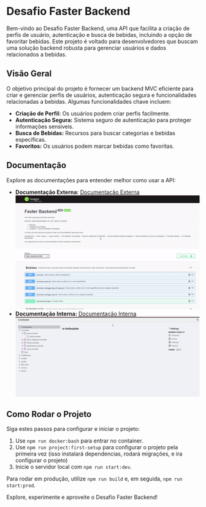 # Desafio Faster Backend

Bem-vindo ao Desafio Faster Backend, uma API que facilita a criação de perfis de usuário, autenticação e busca de bebidas, incluindo a opção de favoritar bebidas. Este projeto é voltado para desenvolvedores que buscam uma solução backend robusta para gerenciar usuários e dados relacionados a bebidas.

## Visão Geral

O objetivo principal do projeto é fornecer um backend MVC eficiente para criar e gerenciar perfis de usuários, autenticação segura e funcionalidades relacionadas a bebidas. Algumas funcionalidades chave incluem:

- **Criação de Perfil:** Os usuários podem criar perfis facilmente.
- **Autenticação Segura:** Sistema seguro de autenticação para proteger informações sensíveis.
- **Busca de Bebidas:** Recursos para buscar categorias e bebidas específicas.
- **Favoritos:** Os usuários podem marcar bebidas como favoritas.

## Documentação

Explore as documentações para entender melhor como usar a API:

- **Documentação Externa:** [Documentação Externa](http://localhost:3000/docs/public)
  ![Documentação Externa](./public/swagger.gif)
- **Documentação Interna:** [Documentação Interna](http://localhost:3000/docs/private)
  ![Documentação Interna](./public/interno.gif)

## Como Rodar o Projeto

Siga estes passos para configurar e iniciar o projeto:

1. Use `npm run docker:bash` para entrar no container.
2. Use `npm run project:first-setup` para configurar o projeto pela primeira vez (isso instalará dependencias, rodará migrações, e ira configurar o projeto)
3. Inicie o servidor local com `npm run start:dev`.

Para rodar em produção, utilize `npm run build` e, em seguida, `npm run start:prod`.

Explore, experimente e aproveite o Desafio Faster Backend!